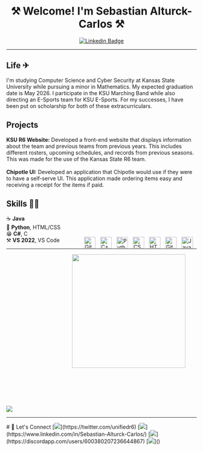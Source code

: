<div align="center">

# ⚒ Welcome! I'm Sebastian Alturck-Carlos ⚒

[![Linkedin Badge](https://img.shields.io/badge/-SebastianAlturckCarlos-blue?style=flat-square&logo=Linkedin&logoColor=white&link=https://www.linkedin.com/in/sebastian-alturck-carlos/)](https://www.linkedin.com/in/sebastian-alturck-carlos/)

</div>


---
## Life ✈
<p> I'm studying Computer Science and Cyber Security at Kansas State University while pursuing a minor in Mathematics. My expected graduation date is May 2026. I participate in the KSU Marching Band while also directing an E-Sports team for KSU E-Sports. For my successes, I have been put on scholarship for both of these extracurriculars.
</p>


## Projects 
<p>
    <b>KSU R6 Website:</b> Developed a front-end website that displays information about the team and previous teams from previous years. This includes different rosters, upcoming schedules, and records from previous seasons. This was made for the use of the Kansas State R6 team. 
    <br/><br/><b>Chipotle UI:</b> Developed an application that Chipotle would use if they were to have a self-serve UI. This application made ordering items easy and receiving a receipt for the items if paid.
</p>



## Skills 🤹‍♀️
<p>☕ <b>Java</b><br/>
    🐍 <b>Python</b>, HTML/CSS<br/>
    😁 <b>C#</b>, C<br/>
   ⚒ <b>VS 2022</b>, VS Code
    <img align="right" alt="Java" width="30px" style="padding-right:10px;" src="https://cdn.jsdelivr.net/gh/devicons/devicon/icons/java/java-original.svg"/>
<img align="right" alt="Git" width="30px" style="padding-right:10px;" src="https://cdn.jsdelivr.net/gh/devicons/devicon/icons/git/git-original.svg" />
<img align="right" alt="HTML" width="30px" style="padding-right:10px;" src="https://cdn.jsdelivr.net/gh/devicons/devicon/icons/html5/html5-plain.svg" />
<img align="right" alt="CSS" width="30px" style="padding-right:10px;" src="https://cdn.jsdelivr.net/gh/devicons/devicon/icons/css3/css3-plain.svg" />
<img align="right" alt="Python" width="30px" style="padding-right:10px;" src="https://cdn.jsdelivr.net/gh/devicons/devicon/icons/python/python-plain.svg" />
<img align="right" alt="C++" width="30px" style="padding-right:10px;" src="https://cdn.jsdelivr.net/gh/devicons/devicon/icons/cplusplus/cplusplus-line.svg" />
<img align="right" alt="GitHub" width="30px" style="padding-right:10px;" src="https://cdn.jsdelivr.net/gh/devicons/devicon/icons/github/github-original.svg" />
</p>



---
<img src="https://user-images.githubusercontent.com/74038190/235224431-e8c8c12e-6826-47f1-89fb-2ddad83b3abf.gif" width="300" align="right" style="padding-right:30px;">




<div vertical-align="bottom" style="padding-top:400px;">
<img src="https://github-readme-stats.vercel.app/api?username=SebastianAlturckCarlos&show_icons=true&theme=radical" />
</div>


---

<div>
    # 📲 Let's Connect
[<img src = "https://img.shields.io/badge/twitter-%2320A1F1.svg?&style=for-the-badge&logo=twitter&logoColor=white">](https://twitter.com/unifiedr6) [<img src="https://img.shields.io/badge/linkedin-%230077B5.svg?&style=for-the-badge&logo=linkedin&logoColor=white" />](https://www.linkedin.com/in/Sebastian-Alturck-Carlos/) [<img src = "https://img.shields.io/badge/discord-%2320A1F1.svg?&style=for-the-badge&logo=discord&logoColor=">](https://discordapp.com/users/600380207236644867) [<img src = "https://custom-icon-badges.demolab.com/badge/Website_Coming_soon-4c4c51?style=for-the-badge&logo=link&logoColor=white">]() 
</div>   


<!--
**SebastianAlturckCarlos/SebastianAlturckCarlos** is a ✨ _special_ ✨ repository because its `README.md` (this file) appears on your GitHub profile.
---
Here are some ideas to get you started:

- 🔭 I’m currently working on ...
- 🌱 I’m currently learning ...
- 👯 I’m looking to collaborate on ...
- 🤔 I’m looking for help with ...
- 💬 Ask me about ...
- 📫 How to reach me: ...
- 😄 Pronouns: ...
- ⚡ Fun fact: ...
-->

